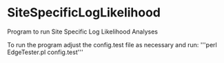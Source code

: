 # SiteSpecificLogLikelihood
Program to run Site Specific Log Likelihood Analyses

To run the program adjust the config.test file as necessary
and run: '''perl EdgeTester.pl config.test'''
